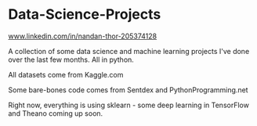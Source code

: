 # Data-Science-Projects

www.linkedin.com/in/nandan-thor-205374128

A collection of some data science and machine learning projects I've done over the last few months.  All in python.

All datasets come from Kaggle.com

Some bare-bones code comes from Sentdex and PythonProgramming.net

Right now, everything is using sklearn - some deep learning in TensorFlow and Theano coming up soon.


